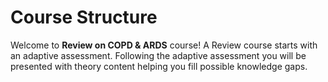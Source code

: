# Course Structure

Welcome to **Review on COPD & ARDS** course!
A Review course starts with an adaptive assessment. Following the adaptive assessment you will be presented with theory content helping you fill possible knowledge gaps.
